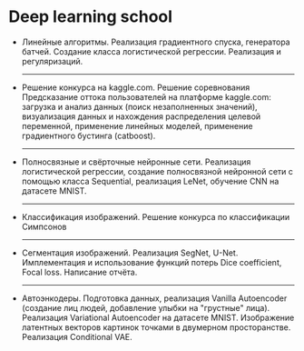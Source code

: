 <!DOCTYPE html>
<html lang="ru">
<head>
    <meta charset="UTF-8">
</head>
<body>

<h1>Deep learning school</h1>

<ul>
  <li><p>Линейные алгоритмы. Реализация градиентного спуска, генератора батчей. Создание класса логистической регрессии. Реализация и регуляризаций.</p></li>
  <hr>
  <li><p>Решение конкурса на kaggle.com. Решение соревнования Предсказание оттока пользователей на платформе kaggle.com: загрузка и анализ данных (поиск незаполненных значений), визуализация данных и нахождения распределения целевой переменной, применение линейных моделей, применение градиентного бустинга (catboost).</p></li>
  <hr>
  <li><p>Полносвязные и свёрточные нейронные сети. Реализация логистической регрессии, создание полносвязной нейронной сети с помощью класса Sequential, реализация LeNet, обучение CNN на датасете MNIST.</p></li>
    <hr>
  <li><p>Классификация изображений. Решение конкурса по классификации Симпсонов</p></li>
  <hr>
  <li><p>Сегментация изображений. Реализация SegNet, U-Net. Имплементация и использование функций потерь Dice coefficient, Focal loss. Написание отчёта.</p></li>
  <hr>
  <li><p>Автоэнкодеры. Подготовка данных, реализация Vanilla Autoencoder (создание лиц людей, добавление улыбки на "грустные" лица). Реализация Variational Autoencoder на датасете MNIST. Изображение латентных векторов картинок точками в двумерном просторанстве. Реализация Conditional VAE.</p></li>
</ul>

</body>
</html>
